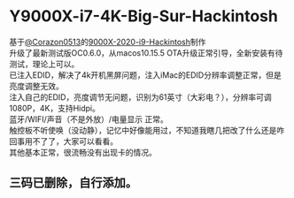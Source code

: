 # Y9000X-i7-4K-Big-Sur-Hackintosh
基于[@Corazon0513](https://github.com/Corazon0513)的[9000X-2020-i9-Hackintosh](https://github.com/Corazon0513/Y9000X-2020-i9-Hackintosh)制作  
升级了最新测试版OC0.6.0，从macos10.15.5 OTA升级正常引导，全新安装有待测试，理论上可以。  
已注入EDID，解决了4k开机黑屏问题，注入iMac的EDID分辨率调整正常，但是亮度调整无效。  
注入自己的EDID，亮度调节无问题，识别为61英寸（大彩电？），分辨率可调1080P，4K，支持Hidpi。  
蓝牙/WIFI/声音（不是外放）/电量显示 正常。  
触控板不听使唤（没动静），记忆中好像能用过，不知道我瞎几把改了什么还是咋回事用不了了，大家可以看看。  
其他基本正常，很流畅没有出现卡的情况。  
## 三码已删除，自行添加。